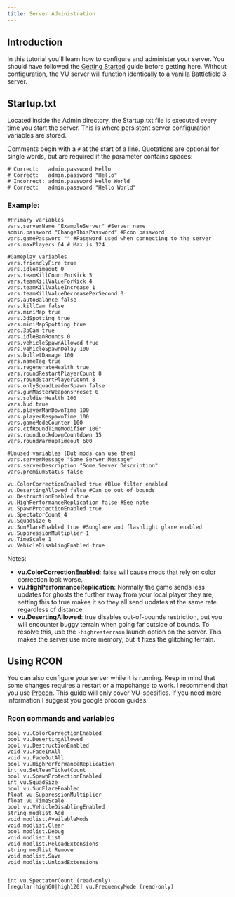 ```yaml
---
title: Server Administration
---
```

## Introduction
In this tutorial you'll learn how to configure and administer your server.
You should have followed the [Getting Started](#) guide before getting here.
Without configuration, the VU server will function identically to a vanilla Battlefield 3 server.

## Startup.txt
Located inside the Admin directory, the Startup.txt file is executed every time you start the server.
This is where persistent server configuration variables are stored.

Comments begin with a `#` at the start of a line.
Quotations are optional for single words, but are required if the parameter contains spaces:
```
# Correct:   admin.password Hello
# Correct:   admin.password "Hello"
# Incorrect: admin.password Hello World
# Correct:   admin.password "Hello World"
```

### Example:
```
#Primary variables
vars.serverName "ExampleServer" #Server name
admin.password "ChangeThisPassword" #Rcon password
vars.gamePassword "" #Password used when connecting to the server
vars.maxPlayers 64 # Max is 124

#Gameplay variables
vars.friendlyFire true 
vars.idleTimeout 0 
vars.teamKillCountForKick 5
vars.teamKillValueForKick 4
vars.teamKillValueIncrease 1
vars.teamKillValueDecreasePerSecond 0
vars.autoBalance false
vars.killCam false
vars.miniMap true
vars.3dSpotting true
vars.miniMapSpotting true
vars.3pCam true
vars.idleBanRounds 0
vars.vehicleSpawnAllowed true
vars.vehicleSpawnDelay 100
vars.bulletDamage 100
vars.nameTag true
vars.regenerateHealth true
vars.roundRestartPlayerCount 8
vars.roundStartPlayerCount 8
vars.onlySquadLeaderSpawn false
vars.gunMasterWeaponsPreset 0
vars.soldierHealth 100
vars.hud true
vars.playerManDownTime 100
vars.playerRespawnTime 100
vars.gameModeCounter 100
vars.ctfRoundTimeModifier 100"
vars.roundLockdownCountdown 15
vars.roundWarmupTimeout 600

#Unused variables (But mods can use them)
vars.serverMessage "Some Server Message" 
vars.serverDescription "Some Server Description"
vars.premiumStatus false

vu.ColorCorrectionEnabled true #Blue filter enabled
vu.DesertingAllowed false #Can go out of bounds
vu.DestructionEnabled true
vu.HighPerformanceReplication false #See note
vu.SpawnProtectionEnabled true
vu.SpectatorCount 4
vu.SquadSize 6
vu.SunFlareEnabled true #Sunglare and flashlight glare enabled
vu.SuppressionMultiplier 1
vu.TimeScale 1
vu.VehicleDisablingEnabled true
```
Notes:
- **vu.ColorCorrectionEnabled**: false will cause mods that rely on color correction look worse. 
- **vu.HighPerformanceReplication**: Normally the game sends less updates for ghosts the further away from your local player they are, setting this to true makes it so they all send updates at the same rate regardless of distance
- **vu.DesertingAllowed**: true disables out-of-bounds restriction, but you will encounter buggy terrain when going far outside of bounds.
To resolve this, use the `-highresterrain` launch option on the server. 
This makes the server use more memory, but it fixes the glitching terrain.

## Using RCON
You can also configure your server while it is running. Keep in mind that some changes requires a restart or a mapchange to work.
I recommend that you use [Procon](https://myrcon.net/topic/2-procon-1x/).
This guide will only cover VU-spesifics. If you need more information I suggest you google procon guides.

### Rcon commands and variables
```
bool vu.ColorCorrectionEnabled
bool vu.DesertingAllowed
bool vu.DestructionEnabled
void vu.FadeInAll
void vu.FadeOutAll
bool vu.HighPerformanceReplication
int vu.SetTeamTicketCount
bool vu.SpawnProtectionEnabled
int vu.SquadSize
bool vu.SunFlareEnabled
float vu.SuppressionMultiplier
float vu.TimeScale
bool vu.VehicleDisablingEnabled
string modlist.Add
void modlist.AvailableMods
void modlist.Clear
bool modlist.Debug
void modlist.List
void modlist.ReloadExtensions
string modlist.Remove
void modlist.Save
void modlist.UnloadExtensions


int vu.SpectatorCount (read-only)
[regular|high60|high120] vu.FrequencyMode (read-only)
```
